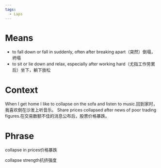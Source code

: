 ```yaml
---
tags:
  - Laps
---
```

# Means
-  to fall down or fall in suddenly, often after breaking apart（突然）倒塌，坍塌
- to sit or lie down and relax, especially after working hard（尤指工作劳累后）坐下，躺下放松
# Context
When I get home I like to collapse on the sofa and listen to music.回到家时，我喜欢倒在沙发上听音乐。
Share prices collapsed after news of poor trading figures.在交易数额不佳的消息公布后，股票价格暴跌。
# Phrase
collapse in prices价格暴跌

collapse strength抗挤强度